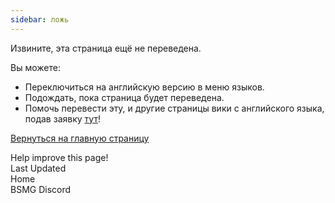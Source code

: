 ```yaml
---
sidebar: ложь
---
```


<!-- Disable header rule to hide page from search -->
<!-- markdownlint-disable MD041 -->
Извините, эта страница ещё не переведена.

Вы можете:

* Переключиться на английскую версию в меню языков.
* Подождать, пока страница будет переведена.
* Помочь перевести эту, и другие страницы вики с английского языка, подав заявку [тут](https://forms.gle/e3BqA3poMjESARe76)!

[Вернуться на главную страницу](/ru/)

Help improve this page!  
Last Updated  
Home  
BSMG Discord
